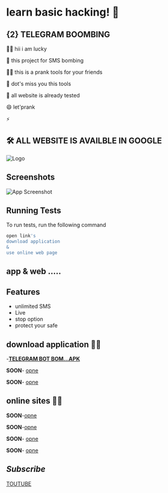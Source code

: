 
# learn basic hacking! 👋


## {2} TELEGRAM  BOOMBING 
👩‍💻 hii i am lucky  

🧠 this project for SMS bombing 

👯‍♀️  this  is a prank tools for your friends 

🤔 dot's miss you this tools 

💬 all website is already tested

😄 let'prank 

⚡️ 


## 🛠 ALL WEBSITE IS AVAILBLE IN GOOGLE 



![Logo](https://images.unsplash.com/photo-1562813733-b31f71025d54?q=80&w=1169&auto=format&fit=crop&ixlib=rb-4.0.3&ixid=M3wxMjA3fDB8MHxwaG90by1wYWdlfHx8fGVufDB8fHx8fA%3D%3D)


## Screenshots

![App Screenshot](......)


## Running Tests

To run tests, run the following command

```bash
open link's
download application
&
use online web page
```


## app & web .....

## Features

- unlimited SMS
- Live
- stop option
- protect your safe

## download application 👩‍💻
-[**TELEGRAM BOT BOM...APK**](https://github.com/cyb3r-luckysant/hacking/blob/main/besic%20hacking/learn%20bombing/apk_/RED-X%20BOT%20ATTACK_1.0.apk)

**SOON**- [opne](#)

**SOON**- [opne](#) 

## online sites 👩‍💻

**SOON**-[opne](#)

**SOON**-[opne](#)

**SOON**- [opne](#)

**SOON**- [opne](#) 




## *Subscribe*

[TOUTUBE](https://youtube.com/@mr_lucky_sant)
